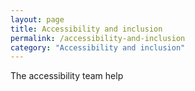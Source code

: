 ```yaml
---
layout: page
title: Accessibility and inclusion
permalink: /accessibility-and-inclusion
category: "Accessibility and inclusion"
---
```


The accessibility team help
